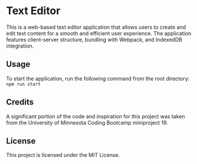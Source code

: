# Text Editor
This is a web-based text editor application that allows users to create and edit text content for a smooth and efficient user experience. The application features client-server structure, bundling with Webpack, and IndexedDB integration.

## Usage
To start the application, run the following command from the root directory: `npm run start`

## Credits
A significant portion of the code and inspiration for this project was taken from the University of Minnesota Coding Bootcamp miniproject 19.

## License
This project is licensed under the MIT License.
